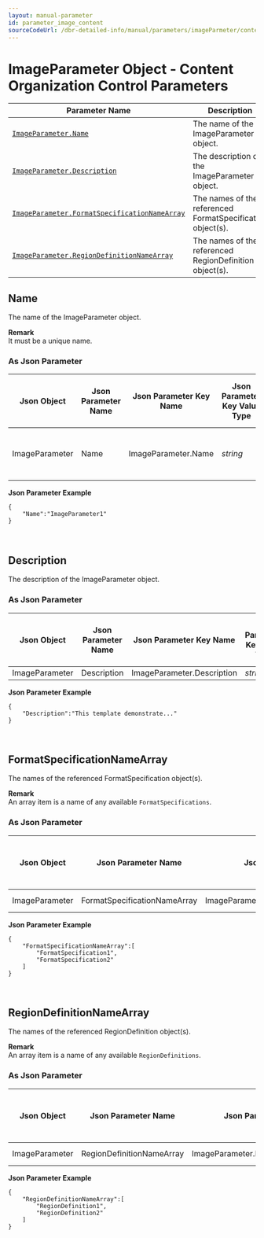 ```yaml
---
layout: manual-parameter
id: parameter_image_content
sourceCodeUrl: /dbr-detailed-info/manual/parameters/imageParmeter/content-organization-control.md
---
```


# ImageParameter Object - Content Organization Control Parameters

 | Parameter Name | Description |
 | -------------- | ----------- | 
 | [`ImageParameter.Name`](#name) | The name of the ImageParameter object. |
 | [`ImageParameter.Description`](#description) | The description of the ImageParameter object. |
 | [`ImageParameter.FormatSpecificationNameArray`](#formatspecificationnamearray) | The names of the referenced FormatSpecification object(s). |
 | [`ImageParameter.RegionDefinitionNameArray`](#regiondefinitionnamearray) | The names of the referenced RegionDefinition object(s). |
 
 
 
## Name
The name of the ImageParameter object.  

**Remark**    
It must be a unique name.

### As Json Parameter

| Json Object |	Json Parameter Name |	Json Parameter Key Name | Json Parameter Key Value Type |	Json Parameter Key Default Value |
| ----------- | ------------------- | ----------------------- | ----------------------------- | ------------------------------- |
| ImageParameter | Name | ImageParameter.Name | *string* | It must be a mandatory setting value. |

**Json Parameter Example**   
```
{
    "Name":"ImageParameter1"
}
```



&nbsp;




## Description
The description of the ImageParameter object.

### As Json Parameter

| Json Object |	Json Parameter Name |	Json Parameter Key Name | Json Parameter Key Value Type |	Json Parameter Key Default Value |
| ----------- | ------------------- | ----------------------- | ----------------------------- | ------------------------------- |
| ImageParameter | Description | ImageParameter.Description | *string* | `""` |

**Json Parameter Example**   
```
{
    "Description":"This template demonstrate..."
}
```
  


&nbsp;




## FormatSpecificationNameArray
The names of the referenced FormatSpecification object(s). 

**Remark**   
An array item is a name of any available `FormatSpecifications`.   

### As Json Parameter

| Json Object |	Json Parameter Name |	Json Parameter Key Name | Json Parameter Key Value Type |	Json Parameter Key Default Value |
| ----------- | ------------------- | ----------------------- | ----------------------------- | ------------------------------- |
| ImageParameter | FormatSpecificationNameArray | ImageParameter.FormatSpecificationNameArray | *string Array* | `null` |

   
**Json Parameter Example**   
```
{
    "FormatSpecificationNameArray":[
        "FormatSpecification1",
        "FormatSpecification2"
    ]
}
```



&nbsp;




## RegionDefinitionNameArray
The names of the referenced RegionDefinition object(s). 

**Remark**   
An array item is a name of any available `RegionDefinitions`.    

### As Json Parameter

| Json Object |	Json Parameter Name |	Json Parameter Key Name | Json Parameter Key Value Type |	Json Parameter Key Default Value |
| ----------- | ------------------- | ----------------------- | ----------------------------- | ------------------------------- |
| ImageParameter | RegionDefinitionNameArray | ImageParameter.RegionDefinitionNameArray | *string Array* | `null` |


**Json Parameter Example**   
```
{
    "RegionDefinitionNameArray":[
        "RegionDefinition1",
        "RegionDefinition2"
    ]
}
```
